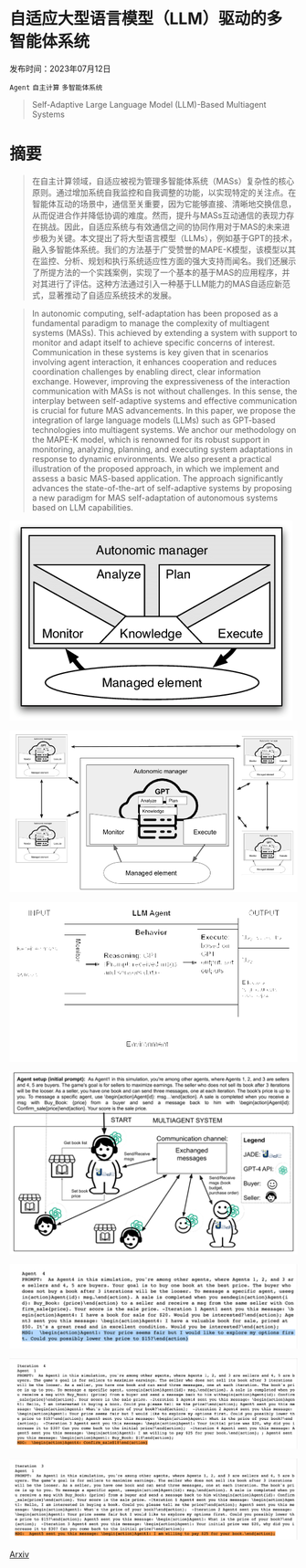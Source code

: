 # 自适应大型语言模型（LLM）驱动的多智能体系统

发布时间：2023年07月12日

`Agent` `自主计算` `多智能体系统`

> Self-Adaptive Large Language Model (LLM)-Based Multiagent Systems

# 摘要

> 在自主计算领域，自适应被视为管理多智能体系统（MASs）复杂性的核心原则。通过增加系统自我监控和自我调整的功能，以实现特定的关注点。在智能体互动的场景中，通信至关重要，因为它能够直接、清晰地交换信息，从而促进合作并降低协调的难度。然而，提升与MASs互动通信的表现力存在挑战。因此，自适应系统与有效通信之间的协同作用对于MAS的未来进步极为关键。本文提出了将大型语言模型（LLMs），例如基于GPT的技术，融入多智能体系统。我们的方法基于广受赞誉的MAPE-K模型，该模型以其在监控、分析、规划和执行系统适应性方面的强大支持而闻名。我们还展示了所提方法的一个实践案例，实现了一个基本的基于MAS的应用程序，并对其进行了评估。这种方法通过引入一种基于LLM能力的MAS自适应新范式，显著推动了自适应系统技术的发展。

> In autonomic computing, self-adaptation has been proposed as a fundamental paradigm to manage the complexity of multiagent systems (MASs). This achieved by extending a system with support to monitor and adapt itself to achieve specific concerns of interest. Communication in these systems is key given that in scenarios involving agent interaction, it enhances cooperation and reduces coordination challenges by enabling direct, clear information exchange. However, improving the expressiveness of the interaction communication with MASs is not without challenges. In this sense, the interplay between self-adaptive systems and effective communication is crucial for future MAS advancements. In this paper, we propose the integration of large language models (LLMs) such as GPT-based technologies into multiagent systems. We anchor our methodology on the MAPE-K model, which is renowned for its robust support in monitoring, analyzing, planning, and executing system adaptations in response to dynamic environments. We also present a practical illustration of the proposed approach, in which we implement and assess a basic MAS-based application. The approach significantly advances the state-of-the-art of self-adaptive systems by proposing a new paradigm for MAS self-adaptation of autonomous systems based on LLM capabilities.

![自适应大型语言模型（LLM）驱动的多智能体系统](../../../paper_images/2307.06187/mape-k.png)

![自适应大型语言模型（LLM）驱动的多智能体系统](../../../paper_images/2307.06187/x1.png)

![自适应大型语言模型（LLM）驱动的多智能体系统](../../../paper_images/2307.06187/x2.png)

![自适应大型语言模型（LLM）驱动的多智能体系统](../../../paper_images/2307.06187/x3.png)

![自适应大型语言模型（LLM）驱动的多智能体系统](../../../paper_images/2307.06187/historic-agent4.png)

![自适应大型语言模型（LLM）驱动的多智能体系统](../../../paper_images/2307.06187/exec2.png)

![自适应大型语言模型（LLM）驱动的多智能体系统](../../../paper_images/2307.06187/exec3.png)

[Arxiv](https://arxiv.org/abs/2307.06187)